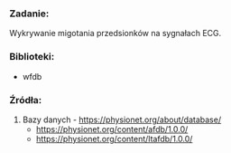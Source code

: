 ### Zadanie:
Wykrywanie migotania przedsionków na sygnałach ECG.

### Biblioteki:
* wfdb

### Źródła:
1. Bazy danych - https://physionet.org/about/database/
    * https://physionet.org/content/afdb/1.0.0/
    * https://physionet.org/content/ltafdb/1.0.0/